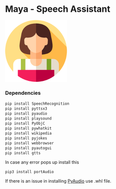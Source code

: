 # Maya - Speech Assistant

<img src="picture.png" width="200" height="200">

### Dependencies

```
pip install SpeechRecognition
pip install pyttsx3
pip install pyaudio
pip install playsound
pip install PyObjC
pip install pywhatkit
pip install wikipedia
pip install pyjokes
pip install webbrowser
pip install pyautogui
pip install gtts
```
In case any error pops up install this
```
pip3 install portAudio
```
If there is an issue in installing [PyAudio](https://www.lfd.uci.edu/~gohlke/pythonlibs/#pyaudio) use .whl file. 
